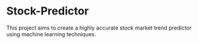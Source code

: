 # Stock-Predictor
This project aims to create a highly accurate stock market trend predictor using machine learning techniques.  
